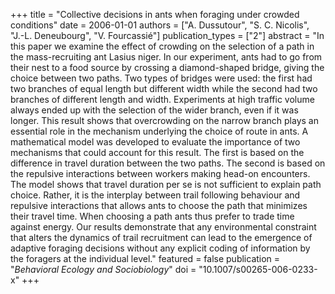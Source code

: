 +++
title = "Collective decisions in ants when foraging under crowded conditions"
date = 2006-01-01
authors = ["A. Dussutour", "S. C. Nicolis", "J.-L. Deneubourg", "V. Fourcassié"]
publication_types = ["2"]
abstract = "In this paper we examine the effect of crowding on the selection of a path in the mass-recruiting ant Lasius niger. In our experiment, ants had to go from their nest to a food source by crossing a diamond-shaped bridge, giving the choice between two paths. Two types of bridges were used: the first had two branches of equal length but different width while the second had two branches of different length and width. Experiments at high traffic volume always ended up with the selection of the wider branch, even if it was longer. This result shows that overcrowding on the narrow branch plays an essential role in the mechanism underlying the choice of route in ants. A mathematical model was developed to evaluate the importance of two mechanisms that could account for this result. The first is based on the difference in travel duration between the two paths. The second is based on the repulsive interactions between workers making head-on encounters. The model shows that travel duration per se is not sufficient to explain path choice. Rather, it is the interplay between trail following behaviour and repulsive interactions that allows ants to choose the path that minimizes their travel time. When choosing a path ants thus prefer to trade time against energy. Our results demonstrate that any environmental constraint that alters the dynamics of trail recruitment can lead to the emergence of adaptive foraging decisions without any explicit coding of information by the foragers at the individual level."
featured = false
publication = "*Behavioral Ecology and Sociobiology*"
doi = "10.1007/s00265-006-0233-x"
+++

